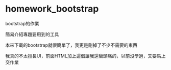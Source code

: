 # homework_bootstrap
bootstrap的作業

簡易介紹專題要用到的工具

本來下載的bootstrap就很簡單了，我更是刪掉了不少不需要的東西

我真的不太擅長UI，前面HTML加上這個讓我還蠻頭痛的，以前沒學過，又要馬上交作業
